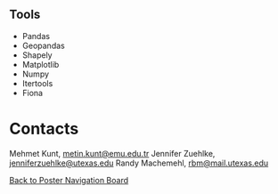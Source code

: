 ## Tools
* Pandas
* Geopandas
* Shapely
* Matplotlib
* Numpy
* Itertools
* Fiona


# Contacts
Mehmet Kunt, metin.kunt@emu.edu.tr
Jennifer Zuehlke, jenniferzuehlke@utexas.edu
Randy Machemehl, rbm@mail.utexas.edu


[Back to Poster Navigation Board](./poster_nav.md#Outline)
